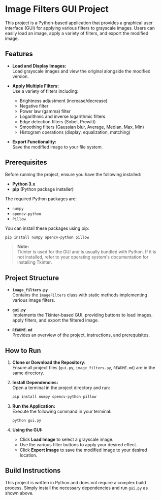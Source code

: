 
# Image Filters GUI Project

This project is a Python-based application that provides a graphical user interface (GUI) for applying various filters to grayscale images. Users can easily load an image, apply a variety of filters, and export the modified image.


## Features

- **Load and Display Images:**  
  Load grayscale images and view the original alongside the modified version.

- **Apply Multiple Filters:**  
  Use a variety of filters including:
  - Brightness adjustment (increase/decrease)
  - Negative filter
  - Power law (gamma) filter
  - Logarithmic and inverse logarithmic filters
  - Edge detection filters (Sobel, Prewitt)
  - Smoothing filters (Gaussian blur, Average, Median, Max, Min)
  - Histogram operations (display, equalization, matching)

- **Export Functionality:**  
  Save the modified image to your file system.

## Prerequisites

Before running the project, ensure you have the following installed:

- **Python 3.x**  
- **pip** (Python package installer)

The required Python packages are:

- `numpy`
- `opencv-python`
- `Pillow`

You can install these packages using pip:

```bash
pip install numpy opencv-python pillow
```

> **Note:**  
> Tkinter is used for the GUI and is usually bundled with Python. If it is not installed, refer to your operating system's documentation for installing Tkinter.

## Project Structure

- **`image_filters.py`**  
  Contains the `ImageFilters` class with static methods implementing various image filters.

- **`gui.py`**  
  Implements the Tkinter-based GUI, providing buttons to load images, apply filters, and export the filtered image.

- **`README.md`**  
  Provides an overview of the project, instructions, and prerequisites.

## How to Run

1. **Clone or Download the Repository:**  
   Ensure all project files (`gui.py`, `image_filters.py`, `README.md`) are in the same directory.

2. **Install Dependencies:**  
   Open a terminal in the project directory and run:
   ```bash
   pip install numpy opencv-python pillow
   ```

3. **Run the Application:**  
   Execute the following command in your terminal:
   ```bash
   python gui.py
   ```

4. **Using the GUI:**  
   - Click **Load Image** to select a grayscale image.
   - Use the various filter buttons to apply your desired effect.
   - Click **Export Image** to save the modified image to your desired location.

## Build Instructions

This project is written in Python and does not require a complex build process. Simply install the necessary dependencies and run `gui.py` as shown above.
